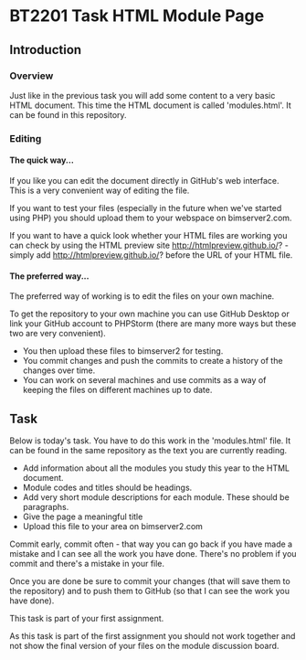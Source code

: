 # BT2201 Task HTML Module Page

## Introduction

### Overview

Just like in the previous task you will add some content to a very basic HTML document. This time the HTML document is called 'modules.html'. It can be found in this repository. 

### Editing

#### The quick way...

If you like you can edit the document directly in GitHub's web interface. This is a very convenient way of editing the file. 

If you want to test your files (especially in the future when we've started using PHP) you should upload them to your webspace on bimserver2.com. 

If you want to have a quick look whether your HTML files are working you can check by using the HTML preview site http://htmlpreview.github.io/? - simply add http://htmlpreview.github.io/? before the URL of your HTML file.   

#### The preferred way...

The preferred way of working is to edit the files on your own machine. 

To get the repository to your own machine you can use GitHub Desktop or link your GitHub account to PHPStorm (there are many more ways but these two are very convenient).


* You then upload these files to bimserver2 for testing.
* You commit changes and push the commits to create a history of the changes over time.
* You can work on several machines and use commits as a way of keeping the files on different machines up to date. 

## Task

Below is today's task. You have to do this work in the 'modules.html' file. It can be found in the same repository as the text you are currently reading. 

* Add information about all the modules you study this year to the HTML document. 
* Module codes and titles should be headings.
* Add very short module descriptions for each module. These should be paragraphs.
* Give the page a meaningful title
* Upload this file to your area on bimserver2.com

Commit early, commit often - that way you can go back if you have made a mistake and I can see all the work you have done. There's no problem if you commit and there's a mistake in your file.  

Once you are done be sure to commit your changes (that will save them to the repository) and to push them to GitHub (so that I can see the work you have done).

This task is part of your first assignment. 

As this task is part of the first assignment you should not work together and not show the final version of your files on the module discussion board.  
